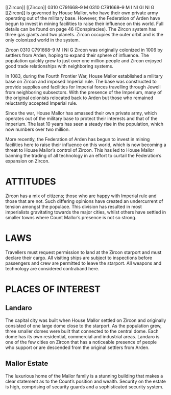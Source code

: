[[Zircon]] [[Zircon]] 0310 C791668–9 M 0310 C791668–9 M I NI GI NI G [[Zircon]] is governed by House Mallor, who have their own private army operating out of the military base. However, the Federation of Arden have begun to invest in mining facilities to raise their influence on this world. Full details can be found on page 46 (Conspiracies).
The Zircon system has three gas giants and two planets. Zircon occupies the outer orbit and is the only colonized world in the system.

Zircon 0310 C791668–9 M I NI G Zircon was originally colonized in 1006 by settlers from Arden, hoping to expand their sphere of influence. The population quickly grew to just over one million people and Zircon enjoyed good trade relationships with neighboring systems.

In 1083, during the Fourth Frontier War, House Mallor established a military base on Zircon and imposed Imperial rule. The base was constructed to provide supplies and facilities for Imperial forces travelling through Jewell from neighboring subsectors. With the presence of the Imperium, many of the original colonists relocated back to Arden but those who remained reluctantly accepted Imperial rule.

Since the war, House Mallor has amassed their own private army, which operates out of the military base to protect their interests and that of the Imperium. The last 10 years has seen a steady rise in the population, which now numbers over two million.

More recently, the Federation of Arden has begun to invest in mining facilities here to raise their influence on this world, which is now becoming a threat to House Mallor’s control of Zircon. This has led to House Mallor banning the trading of all technology in an effort to curtail the Federation’s expansion on Zircon.

# ATTITUDES

Zircon has a mix of citizens; those who are happy with Imperial rule and those that are not. Such differing opinions have created an undercurrent of tension amongst the populace. This division has resulted in most imperialists gravitating towards the major cities, whilst others have settled in smaller towns where Count Mallor’s presence is not so strong.

# LAWS

Travellers must request permission to land at the Zircon starport and must declare their cargo. All visiting ships are subject to inspections before passengers and crew are permitted to leave the starport. All weapons and technology are considered contraband here.

# PLACES OF INTEREST

## Landaro
The capital city was built when House Mallor settled on Zircon and originally consisted of one large dome close to the starport. As the population grew, three smaller domes were built that connected to the central dome. Each dome has its own residential, commercial and industrial areas. Landaro is one of the few cities on Zircon that has a noticeable presence of people who support or are descended from the original settlers from Arden.

## Mallor Estate

The luxurious home of the Mallor family is a stunning building that makes a clear statement as to the Count’s position and wealth. Security on the estate is high, comprising of security guards and a sophisticated security system.
